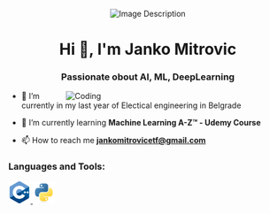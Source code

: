 <p align="center">
  <img src="image.png" alt="Image Description">
</p>


<h1 align="center">Hi 👋, I'm Janko Mitrovic</h1>
<h3 align="center">Passionate obout AI, ML, DeepLearning</h3>
<img align="right" alt="Coding" width="400" src="http://www.animated-gifs.fr/category_war/ninjas/64728481.gif">

- 🔭 I’m currently in my last year of Electical engineering in Belgrade

- 🌱 I’m currently learning **Machine Learning A-Z™ - Udemy Course**

- 📫 How to reach me **jankomitrovicetf@gmail.com**


<h3 align="left">Languages and Tools:</h3>
<p align="left"> <a href="https://www.w3schools.com/cpp/" target="_blank" rel="noreferrer"> <img src="https://raw.githubusercontent.com/devicons/devicon/master/icons/cplusplus/cplusplus-original.svg" alt="cplusplus" width="40" height="40"/> </a> <a href="https://www.python.org" target="_blank" rel="noreferrer"> <img src="https://raw.githubusercontent.com/devicons/devicon/master/icons/python/python-original.svg" alt="python" width="40" height="40"/> </a> </p>

